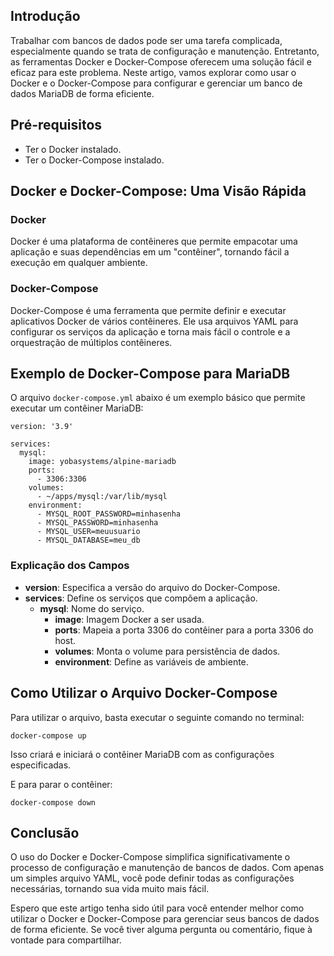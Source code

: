 ## Introdução

Trabalhar com bancos de dados pode ser uma tarefa complicada, especialmente quando se trata de configuração e manutenção. Entretanto, as ferramentas Docker e Docker-Compose oferecem uma solução fácil e eficaz para este problema. Neste artigo, vamos explorar como usar o Docker e o Docker-Compose para configurar e gerenciar um banco de dados MariaDB de forma eficiente.

## Pré-requisitos

* Ter o Docker instalado.
* Ter o Docker-Compose instalado.

## Docker e Docker-Compose: Uma Visão Rápida

### Docker

Docker é uma plataforma de contêineres que permite empacotar uma aplicação e suas dependências em um "contêiner", tornando fácil a execução em qualquer ambiente.

### Docker-Compose

Docker-Compose é uma ferramenta que permite definir e executar aplicativos Docker de vários contêineres. Ele usa arquivos YAML para configurar os serviços da aplicação e torna mais fácil o controle e a orquestração de múltiplos contêineres.

## Exemplo de Docker-Compose para MariaDB

O arquivo `docker-compose.yml` abaixo é um exemplo básico que permite executar um contêiner MariaDB:

    
    version: '3.9'

    services:
      mysql:
        image: yobasystems/alpine-mariadb
        ports:
          - 3306:3306
        volumes:
          - ~/apps/mysql:/var/lib/mysql
        environment:
          - MYSQL_ROOT_PASSWORD=minhasenha
          - MYSQL_PASSWORD=minhasenha
          - MYSQL_USER=meuusuario
          - MYSQL_DATABASE=meu_db
    

### Explicação dos Campos

* **version**: Especifica a versão do arquivo do Docker-Compose.
* **services**: Define os serviços que compõem a aplicação.
  * **mysql**: Nome do serviço.
    * **image**: Imagem Docker a ser usada.
    * **ports**: Mapeia a porta 3306 do contêiner para a porta 3306 do host.
    * **volumes**: Monta o volume para persistência de dados.
    * **environment**: Define as variáveis de ambiente.

## Como Utilizar o Arquivo Docker-Compose

Para utilizar o arquivo, basta executar o seguinte comando no terminal:

`docker-compose up`

Isso criará e iniciará o contêiner MariaDB com as configurações especificadas.

E para parar o contêiner:

`docker-compose down`

## Conclusão

O uso do Docker e Docker-Compose simplifica significativamente o processo de configuração e manutenção de bancos de dados. Com apenas um simples arquivo YAML, você pode definir todas as configurações necessárias, tornando sua vida muito mais fácil.

Espero que este artigo tenha sido útil para você entender melhor como utilizar o Docker e Docker-Compose para gerenciar seus bancos de dados de forma eficiente. Se você tiver alguma pergunta ou comentário, fique à vontade para compartilhar.
